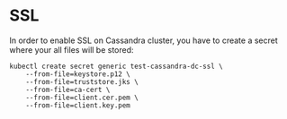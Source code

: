 # SSL

In order to enable SSL on Cassandra cluster, you have to create a secret where your all files will be stored:

```
kubectl create secret generic test-cassandra-dc-ssl \
    --from-file=keystore.p12 \
    --from-file=truststore.jks \
    --from-file=ca-cert \
    --from-file=client.cer.pem \
    --from-file=client.key.pem
```
